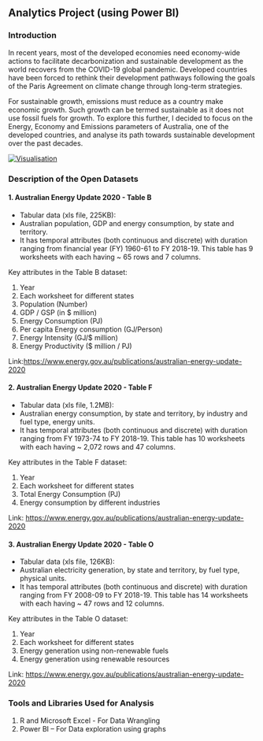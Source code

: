 
## Analytics Project (using Power BI)

### Introduction

In recent years, most of the developed economies need economy-wide actions to facilitate decarbonization and sustainable development as the world recovers from the COVID-19 global pandemic. Developed countries have been forced to rethink their development pathways following the goals of the Paris Agreement on climate change through long-term strategies.

For sustainable growth, emissions must reduce as a country make economic growth. Such growth can be termed sustainable as it does not use fossil fuels for growth. To explore this further, I decided to focus on the Energy, Economy and Emissions parameters of Australia, one of the developed countries, and analyse its path towards sustainable development over the past decades. 

[![Visualisation](https://blueandgreentomorrow.com/wp-content/uploads/2018/10/eco-investing.jpg "Visualisation")](https://blueandgreentomorrow.com/wp-content/uploads/2018/10/eco-investing.jpg "Visualisation")


### Description of the Open Datasets

#### 1. Australian Energy Update 2020 - Table B 
- Tabular data (xls file, 225KB): 
- Australian population, GDP and energy consumption, by state and territory. 
- It has temporal attributes (both continuous and discrete) with duration ranging from financial year (FY) 1960-61 to FY 2018-19. This table has 9 worksheets with each having ~ 65 rows and 7 columns.	

Key attributes in the Table B dataset:
1.	Year
2.	Each worksheet for different states
3.	Population (Number)
4.	GDP / GSP (in $ million)
5.	Energy Consumption (PJ)
6.	Per capita Energy consumption (GJ/Person)
7.	Energy Intensity (GJ/$ million)
8.	Energy Productivity ($ million / PJ)

Link:https://www.energy.gov.au/publications/australian-energy-update-2020


#### 2. Australian Energy Update 2020 - Table F 
- Tabular data (xls file, 1.2MB):
- Australian energy consumption, by state and territory, by industry and fuel type, energy units. 
- It has temporal attributes (both continuous and discrete) with duration ranging from FY 1973-74 to FY 2018-19. This table has 10 worksheets with each having ~ 2,072 rows and 47 columns.

Key attributes in the Table F dataset:
1.	Year
2.	Each worksheet for different states
3.	Total Energy Consumption (PJ)
4.	Energy consumption by different industries

Link: https://www.energy.gov.au/publications/australian-energy-update-2020

	
#### 3. Australian Energy Update 2020 - Table O
- Tabular data (xls file, 126KB): 
- Australian electricity generation, by state and territory, by fuel type, physical units.
- It has temporal attributes (both continuous and discrete) with duration ranging from FY 2008-09 to FY 2018-19. This table has 14 worksheets with each having ~ 47 rows and 12 columns.

Key attributes in the Table O dataset:
1.	Year
2.	Each worksheet for different states
3.	Energy generation using non-renewable fuels
4.	Energy generation using renewable resources

Link: https://www.energy.gov.au/publications/australian-energy-update-2020


### Tools and Libraries Used for Analysis
1. 	R and Microsoft Excel - For Data Wrangling
2.	Power BI – For Data exploration using graphs









